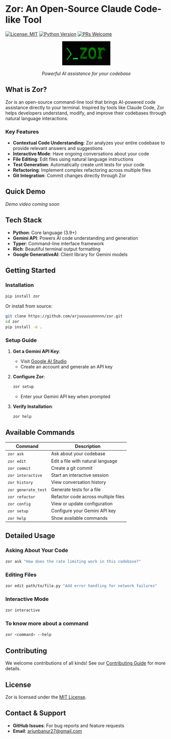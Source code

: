 # Zor: An Open-Source Claude Code-like Tool

[![License: MIT](https://img.shields.io/badge/License-MIT-yellow.svg)](https://opensource.org/licenses/MIT)
[![Python Version](https://img.shields.io/badge/python-3.9%2B-blue)](https://www.python.org/downloads/)
[![PRs Welcome](https://img.shields.io/badge/PRs-welcome-brightgreen.svg)](CONTRIBUTING.md)

<div align="center">
  <img src="../assets/card.jpg" alt="Zor Logo" width="150" height="75"/>
  <p><i>Powerful AI assistance for your codebase</i></p>
</div>

## What is Zor?

Zor is an open-source command-line tool that brings AI-powered code assistance directly to your terminal. Inspired by tools like Claude Code, Zor helps developers understand, modify, and improve their codebases through natural language interactions.

### Key Features

- **Contextual Code Understanding**: Zor analyzes your entire codebase to provide relevant answers and suggestions
- **Interactive Mode**: Have ongoing conversations about your code
- **File Editing**: Edit files using natural language instructions
- **Test Generation**: Automatically create unit tests for your code
- **Refactoring**: Implement complex refactoring across multiple files
- **Git Integration**: Commit changes directly through Zor

## Quick Demo

*Demo video coming soon*

## Tech Stack

- **Python**: Core language (3.9+)
- **Gemini API**: Powers AI code understanding and generation
- **Typer**: Command-line interface framework
- **Rich**: Beautiful terminal output formatting
- **Google GenerativeAI**: Client library for Gemini models

## Getting Started

### Installation

```bash
pip install zor
```

Or install from source:

```bash
git clone https://github.com/arjuuuuuunnnnn/zor.git
cd zor
pip install -e .
```

### Setup Guide

1. **Get a Gemini API Key**:
   - Visit [Google AI Studio](https://ai.google.dev/)
   - Create an account and generate an API key

2. **Configure Zor**:
   ```bash
   zor setup
   ```
   - Enter your Gemini API key when prompted

3. **Verify Installation**:
   ```bash
   zor help
   ```

## Available Commands

| Command | Description |
|---------|-------------|
| `zor ask` | Ask about your codebase |
| `zor edit` | Edit a file with natural language |
| `zor commit` | Create a git commit |
| `zor interactive` | Start an interactive session |
| `zor history` | View conversation history |
| `zor generate_test` | Generate tests for a file |
| `zor refactor` | Refactor code across multiple files |
| `zor config` | View or update configuration |
| `zor setup` | Configure your Gemini API key |
| `zor help` | Show available commands |

## Detailed Usage

### Asking About Your Code

```bash
zor ask "How does the rate limiting work in this codebase?"
```

### Editing Files

```bash
zor edit path/to/file.py "Add error handling for network failures"
```

### Interactive Mode

```bash
zor interactive
```

### To know more about a command

```bash
zor <command> --help
```

## Contributing

We welcome contributions of all kinds! See our [Contributing Guide](CONTRIBUTING.md) for more details.

## License

Zor is licensed under the [MIT License](LICENSE).

## Contact & Support

- **GitHub Issues**: For bug reports and feature requests
- **Email**: arjunbanur27@gmail.com
